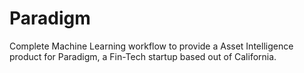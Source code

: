 # Paradigm
Complete Machine Learning workflow to provide a Asset Intelligence product for Paradigm, a Fin-Tech startup based out of California.
